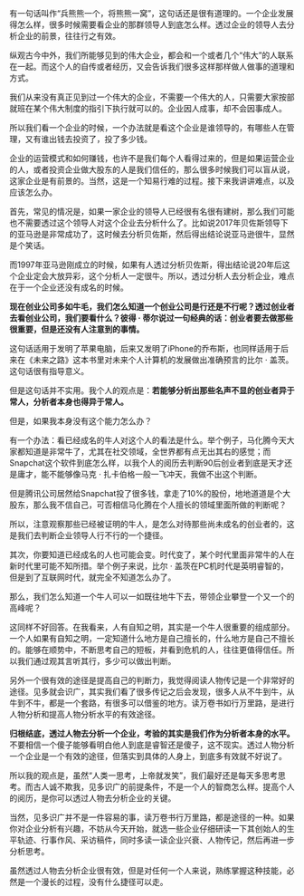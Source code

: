 有一句话叫作“兵熊熊一个，将熊熊一窝”，这句话还是很有道理的。一个企业发展得怎么样，很多时候需要看企业的那群领导人到底怎么样。透过企业的领导人去分析企业的前景，往往行之有效。

纵观古今中外，我们所能够见到的伟大企业，都会和一个或者几个“伟大”的人联系在一起。而这个人的自传或者经历，又会告诉我们很多这样那样做人做事的道理和方式。

我们从来没有真正见到过一个伟大的企业，不需要一个伟大的人，只需要大家按部就班在某个伟大制度的指引下执行就可以的。企业因人成事，却不会因事成人。

所以我们看一个企业的时候，一个办法就是看这个企业是谁领导的，有哪些人在管理，又有谁出钱去投资了，投了多少钱。

企业的运营模式和如何赚钱，也许不是我们每个人看得过来的，但是如果运营企业的人，或者投资企业做大股东的人是我们信任的，那么很多时候我们可以盲从说，这家企业是有前景的。当然，这是一个知易行难的过程。接下来我讲讲难点，以及应该怎么办。

首先，常见的情况是，如果一家企业的领导人已经很有名很有建树，那么我们可能也不需要透过这个领导人对这个企业去分析什么了。比如说2017年贝佐斯领导下的亚马逊是非常成功了，这时候去分析贝佐斯，然后得出结论说亚马逊很牛，显然是个笑话。

而1997年亚马逊刚成立的时候，如果有人透过分析贝佐斯，得出结论说20年后这个企业定会大放异彩，这个分析人一定很牛。所以，透过分析人去分析企业，难点在于一个企业还没有成名的时候。

**现在创业公司多如牛毛，我们怎么知道一个创业公司是行还是不行呢？透过创业者去看创业公司，我们要看什么？彼得 · 蒂尔说过一句经典的话：创业者要去做那些很重要，但是还没有人注意到的事情。** 

这句话适用于发明了苹果电脑，后来又发明了iPhone的乔布斯，也同样适用于后来在《未来之路》这本书里对未来个人计算机的发展做出准确预言的比尔 · 盖茨。这句话很有指导意义。

但是这句话并不实用。我个人的观点是：**若能够分析出那些名声不显的创业者异于常人，分析者本身也得异于常人。** 

但是，如果我本身没有这个能力怎么办？

有一个办法：看已经成名的牛人对这个人的看法是什么。举个例子，马化腾今天大家都知道是非常牛了，尤其在社交领域，全世界都有点无出其右的感觉；而Snapchat这个软件到底怎么样，以我个人的阅历去判断90后创业者到底是天才还是庸才，能不能够像马克 · 扎卡伯格一般一飞冲天，我做不出这个判断。

但是腾讯公司居然给Snapchat投了很多钱，拿走了10%的股份，地地道道是个大股东，那么我不信自己，可否相信马化腾在个人擅长的领域里面所做的判断呢？

所以，注意观察那些已经被证明的牛人，是怎么对待那些尚未成名的创业者的，这是我们去判断企业领导人行不行的一个捷径。

其次，你要知道已经成名的人也可能会变。时代变了，某个时代里面非常牛的人在新时代里可能不知所措。举个例子来说，比尔 · 盖茨在PC机时代是英明睿智的，但是到了互联网时代，就完全不知道怎么办了。

那么，我们怎么知道一个牛人可以一如既往地牛下去，带领企业攀登一个又一个的高峰呢？

这同样不好回答。在我看来，人有自知之明，其实是一个牛人很重要的组成部分。一个人如果有自知之明，一定知道什么地方是自己擅长的，什么地方是自己不擅长的。能够在顺势中，不断思考自己的短板，并看到危机的人，往往更值得信任。所以我们通过观其言听其行，多少可以做出判断。

另外一个很有效的途径是提高自己的判断力，我觉得阅读人物传记是一个非常好的途径。见多就会识广，其实我们看了很多传记之后会发现，很多人从不牛到牛，从牛到不牛，都是一个套路，有很多可以借鉴的地方。读万卷书如行万里路，是进行人物分析和提高人物分析水平的有效途径。

**归根结底，透过人物去分析一个企业，考验的其实是我们作为分析者本身的水平。** 不要相信一个傻子能够看明白他人到底是睿智还是傻子，这不现实。透过人物分析一个企业是一个有效的途径，但落实到具体的人身上，到底多有效就不好说了。

所以我的观点是，虽然“人类一思考，上帝就发笑”，我们最好还是每天多思考思考。而古人诚不欺我，见多识广的前提条件，不是一个人的智商怎么样。提高个人的阅历，是你可以透过人物去分析企业的关键。

当然，见多识广并不是一件容易的事，读万卷书行万里路，都是途径的一种。如果你对企业分析有兴趣，不妨从今天开始，就选一些企业仔细研读一下其创始人的生平轨迹、行事作风、采访稿件，同时多读一读企业兴衰、人物传记，然后再进一步分析思考。

虽然透过人物去分析企业很有效，但是对任何一个人来说，熟练掌握这种技能，必然是一个漫长的过程，没有什么捷径可以走。

